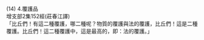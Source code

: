 (14) 4.覆護品  
增支部2集152經(莊春江譯)  
「比丘們！有這二種覆護，哪二種呢？物質的覆護與法的覆護，比丘們！這是二種覆護。比丘們！這二種覆護中，這是最高的，即：法的覆護。」  
  
  
